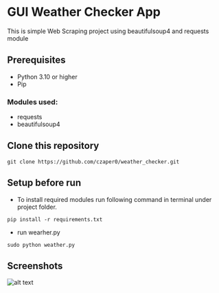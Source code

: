 # GUI Weather Checker App

This is simple Web Scraping project using beautifulsoup4 and requests module


## Prerequisites
- Python 3.10 or higher
- Pip

### Modules used:
- requests
- beautifulsoup4

## Clone this repository
```
git clone https://github.com/czaper0/weather_checker.git
```

## Setup before run
- To install required modules run following command in terminal under project folder.
```
pip install -r requirements.txt
```
- run wearher.py
```
sudo python weather.py
```

## Screenshots
![alt text](https://raw.githubusercontent.com/vedant416/weather-app-python/main/OUTPUT.PNG)
